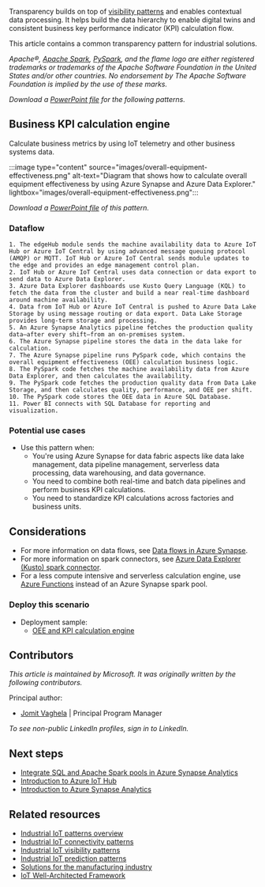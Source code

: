 Transparency builds on top of [visibility patterns](./iiot-visibility-patterns.yml) and enables contextual data processing. It helps build the data hierarchy to enable digital twins and consistent business key performance indicator (KPI) calculation flow.

This article contains a common transparency pattern for industrial solutions.

*Apache®, [Apache Spark](https://spark.apache.org), [PySpark](https://spark.apache.org/docs/latest/api/python), and the flame logo are either registered trademarks or trademarks of the Apache Software Foundation in the United States and/or other countries. No endorsement by The Apache Software Foundation is implied by the use of these marks.*

*Download a [PowerPoint file](https://arch-center.azureedge.net/iiot-patterns-transparency.pptx) for the following patterns.*

## Business KPI calculation engine

Calculate business metrics by using IoT telemetry and other business systems data.

:::image type="content" source="images/overall-equipment-effectiveness.png" alt-text="Diagram that shows how to calculate overall equipment effectiveness by using Azure Synapse and Azure Data Explorer." lightbox="images/overall-equipment-effectiveness.png":::

*Download a [PowerPoint file](https://arch-center.azureedge.net/iiot-patterns-transparency.pptx) of this pattern.*

### Dataflow

    1. The edgeHub module sends the machine availability data to Azure IoT Hub or Azure IoT Central by using advanced message queuing protocol (AMQP) or MQTT. IoT Hub or Azure IoT Central sends module updates to the edge and provides an edge management control plan.
    2. IoT Hub or Azure IoT Central uses data connection or data export to send data to Azure Data Explorer.
    3. Azure Data Explorer dashboards use Kusto Query Language (KQL) to fetch the data from the cluster and build a near real-time dashboard around machine availability.
    4. Data from IoT Hub or Azure IoT Central is pushed to Azure Data Lake Storage by using message routing or data export. Data Lake Storage provides long-term storage and processing.
    5. An Azure Synapse Analytics pipeline fetches the production quality data—after every shift—from an on-premises system.
    6. The Azure Synapse pipeline stores the data in the data lake for calculation.
    7. The Azure Synapse pipeline runs PySpark code, which contains the overall equipment effectiveness (OEE) calculation business logic.
    8. The PySpark code fetches the machine availability data from Azure Data Explorer, and then calculates the availability.
    9. The PySpark code fetches the production quality data from Data Lake Storage, and then calculates quality, performance, and OEE per shift.
    10. The PySpark code stores the OEE data in Azure SQL Database.
    11. Power BI connects with SQL Database for reporting and visualization.

### Potential use cases

- Use this pattern when:
  - You're using Azure Synapse for data fabric aspects like data lake management, data pipeline management, serverless data processing, data warehousing, and data governance.
  - You need to combine both real-time and batch data pipelines and perform business KPI calculations.
  - You need to standardize KPI calculations across factories and business units.

## Considerations

  - For more information on data flows, see [Data flows in Azure Synapse](/azure/synapse-analytics/concepts-data-flow-overview).
  - For more information on spark connectors, see [Azure Data Explorer (Kusto) spark connector](/azure/synapse-analytics/quickstart-connect-azure-data-explorer).
  - For a less compute intensive and serverless calculation engine, use [Azure Functions](https://azure.microsoft.com/en-us/services/functions) instead of an Azure Synapse spark pool.

### Deploy this scenario

- Deployment sample:
  - [OEE and KPI calculation engine](https://github.com/Azure-Samples/industrial-iot-patterns/tree/main/3_OEECalculationEngine)

## Contributors

*This article is maintained by Microsoft. It was originally written by the following contributors.* 

Principal author:

- [Jomit Vaghela](https://www.linkedin.com/in/jomit) | Principal Program Manager

*To see non-public LinkedIn profiles, sign in to LinkedIn.*

## Next steps

- [Integrate SQL and Apache Spark pools in Azure Synapse Analytics](/training/modules/integrate-sql-apache-spark-pools-azure-synapse-analytics)
- [Introduction to Azure IoT Hub](/training/modules/introduction-to-iot-hub)
- [Introduction to Azure Synapse Analytics](/training/modules/introduction-azure-synapse-analytics)

## Related resources

- [Industrial IoT patterns overview](./iiot-patterns-overview.yml)
- [Industrial IoT connectivity patterns](./iiot-connectivity-patterns.yml)
- [Industrial IoT visibility patterns](./iiot-visibility-patterns.yml)
- [Industrial IoT prediction patterns](./iiot-prediction-patterns.yml)
- [Solutions for the manufacturing industry](../../industries/manufacturing.md)
- [IoT Well-Architected Framework](/azure/architecture/framework/iot/iot-overview)
